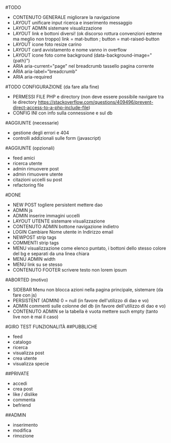 #TODO
- CONTENUTO GENERALE migliorare la navigazione
- LAYOUT unificare input ricerca e inserimento messaggio
- LAYOUT ADMIN sistemare visualizzazione
- LAYOUT link e bottoni diversi! (ok discorso rottura convenzioni esterne ma meglio non troppo) link = mat-button ; button = mat-raised-button
- LAYOUT icone foto resize carino
- LAYOUT card avvistamento e nome vanno in overflow
- LAYOUT icone foto come background (data-background-image="{path}")
- ARIA aria-current="page" nel breadcrumb tassello pagina corrente
- ARIA aria-label="breadcrumb"
- ARIA aria-required

#TODO CONFIGURAZIONE (da fare alla fine)
- PERMESSI FILE PHP e directory (non deve essere possibile navigare tra le directory https://stackoverflow.com/questions/409496/prevent-direct-access-to-a-php-include-file)
- CONFIG INI con info sulla connessione e sul db

#AGGIUNTE (necessarie)
- gestione degli errori e 404
- controlli addizionali sulle form (javascript)

#AGGIUNTE (opzionali)
- feed amici
- ricerca utente
- admin rimuovere post
- admin rimuovere utente
- citazioni uccelli su post
- refactoring file

#DONE
- NEW POST togliere persistent mettere dao
- ADMIN js
- ADMIN inserire immagini uccelli
- LAYOUT UTENTE sistemare visualizzazione
- CONTENUTO ADMIN bottone navigazione indietro
- LOGIN Cambiare Nome utente in Indirizzo email
- NEWPOST strip tags
- COMMENTI strip tags
- MENU visualizzazione come elenco puntato, i bottoni dello stesso colore del bg e separati da una linea chiara
- MENU ADMIN width
- MENU link su se stesso
- CONTENUTO FOOTER scrivere testo non lorem ipsum

#ABORTED (motivo)
- SIDEBAR Menu non blocca azioni nella pagina principale, sistemare (da fare con js)
- PERSISTENT (ADMIN) 0 = null (in favore dell'utilizzo di dao e vo)
- ADMIN commenti sulle colonne del db (in favore dell'utilizzo di dao e vo)
- CONTENUTO ADMIN se la tabella è vuota mettere such empty (tanto live non è mai il caso)

#GIRO TEST FUNZIONALITÀ
##PUBBLICHE
- feed
- catalogo
- ricerca
- visualizza post
- crea utente
- visualizza specie

##PRIVATE
- accedi
- crea post
- like / dislike
- commenta
- befriend

##ADMIN
- inserimento
- modifica
- rimozione